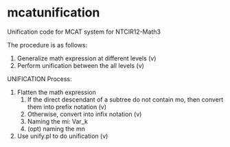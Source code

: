 # mcatunification
Unification code for MCAT system for NTCIR12-Math3

The procedure is as follows:

1. Generalize math expression at different levels (v)
2. Perform unification between the all levels (v)

UNIFICATION Process:

1. Flatten the math expression
    1. If the direct descendant of a subtree do not contain mo, then convert them into prefix notation (v)
    2. Otherwise, convert into infix notation (v)
    3. Naming the mi: Var_k
    4. (opt) naming the mn
2. Use unify.pl to do unification (v)
